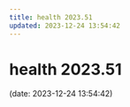 ```yaml
---
title: health 2023.51
updated: 2023-12-24 13:54:42
---
```


# health 2023.51

(date: 2023-12-24 13:54:42)



<script type="text/javascript">!function(d,i){if(!d.getElementById(i)){var j=d.createElement("script");j.id=i;j.src="https://widgets.getpocket.com/v1/j/btn.js?v=1";var w=d.getElementById(i);d.body.appendChild(j);}}(document,"pocket-btn-js");</script>

